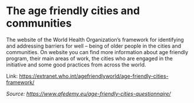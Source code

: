 # The age friendly cities and communities

The   website of the World Health Organization’s framework for identifying and  addressing barriers for well – being of older people in the cities and   communities. On website you can find more information about age friendly program,   their main areas of work, the cities who are engaged in the initiative and   some good practices from across the world.

 Link:  https://extranet.who.int/agefriendlyworld/age-friendly-cities-framework/

 *Source: https://www.afedemy.eu/age-friendly-cities-questionnaire/*   